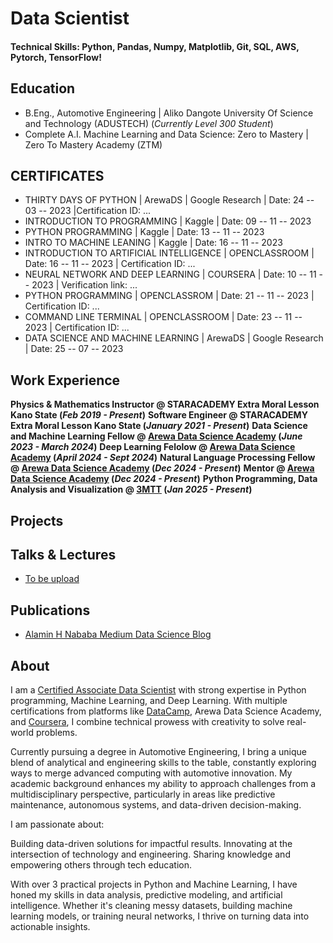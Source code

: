 # Data Scientist

#### Technical Skills: Python, Pandas, Numpy, Matplotlib, Git, SQL, AWS, Pytorch, TensorFlow!

## Education
<!-- - Ph.D., Physics | The University of Texas at Dallas (_May 2022_)	-->							       		
<!--- - M.S., Physics	| The University of Texas at Dallas (_December 2019_)	--> 			        		
- B.Eng., Automotive Engineering | Aliko Dangote University Of Science and Technology (ADUSTECH) (_Currently Level 300 Student_)
- Complete A.I. Machine Learning and Data Science: Zero to Mastery | Zero To Mastery Academy (ZTM)

## CERTIFICATES
- THIRTY DAYS OF PYTHON | ArewaDS | Google Research | Date: 24 -- 03 -- 2023 |Certification ID: ...<!--ADS-23-PY-004-->
- INTRODUCTION TO PROGRAMMING | Kaggle | Date: 09 -- 11 -- 2023
- PYTHON PROGRAMMING | Kaggle | Date: 13 -- 11 -- 2023
- INTRO TO MACHINE LEANING | Kaggle | Date: 16 -- 11 -- 2023
- INTRODUCTION TO ARTIFICIAL INTELLIGENCE | OPENCLASSROOM | Date: 16 -- 11 -- 2023 | Certification ID: ...<!--1008700983-->
- NEURAL NETWORK AND DEEP LEARNING | COURSERA | Date: 10 -- 11 -- 2023 | Verification link: ...<!--https://coursera.org/share/bb39ced00a247ed3efba0260548118f9-->
- PYTHON PROGRAMMING | OPENCLASSROM | Date: 21 -- 11 -- 2023 | Certification ID:  ...<!--9797923898-->
- COMMAND LINE TERMINAL | OPENCLASSROOM | Date: 23 -- 11 -- 2023 | Certification ID: ...<!--8385917611-->
- DATA SCIENCE AND MACHINE LEARNING | ArewaDS | Google Research | Date: 25 -- 07 -- 2023
        

## Work Experience
**Physics & Mathematics Instructor @ STARACADEMY Extra Moral Lesson Kano State  (_Feb 2019 - Present_)**
**Software Engineer @ STARACADEMY Extra Moral Lesson Kano State  (_January 2021 - Present_)**
**Data Science and Machine Learning Fellow @ [Arewa Data Science Academy](https://arewadatascience.github.io/)  (_June 2023 - March 2024_)**
**Deep Learning Felolow  @ [Arewa Data Science Academy](https://arewadatascience.github.io/)  (_April 2024 - Sept 2024_)**
**Natural Language Processing Fellow @ [Arewa Data Science Academy](https://arewadatascience.github.io/)  (_Dec 2024 - Present_)**
**Mentor @ [Arewa Data Science Academy](https://arewadatascience.github.io/)  (_Dec 2024 - Present_)**
**Python Programming, Data Analysis and Visualization @ [3MTT](https://3mtt.nitda.gov.ng/) (_Jan 2025 - Present_)**

<!--**Data Scientist @ Toyota Financial Services (_June 2022 - Present_)**
- Uncovered and corrected missing step in production data pipeline which impacted over 70% of active accounts
- Redeveloped loan originations model which resulted in 50% improvement in model performance and saving 1 million dollars in potential losses

**Data Science Consultant @ Shawhin Talebi Ventures LLC (_December 2020 - Present_)**
- Conducted data collection, processing, and analysis for novel study evaluating the impact of over 300 biometrics variables on human performance in hyper-realistic, live-fire training scenarios
- Applied unsupervised deep learning approaches to longitudinal ICU data to discover novel sepsis sub-phenotypes-->

## Projects
<!--### Data-Driven EEG Band Discovery with Decision Trees
[Publication](https://www.mdpi.com/1424-8220/22/8/3048)

Developed objective strategy for discovering optimal EEG bands based on signal power spectra using **Python**. This data-driven approach led to better characterization of the underlying power spectrum by identifying bands that outperformed the more commonly used band boundaries by a factor of two. The proposed method provides a fully automated and flexible approach to capturing key signal components and possibly discovering new indices of brain activity.

![EEG Band Discovery](/assets/img/eeg_band_discovery.jpeg)

### Decoding Physical and Cognitive Impacts of Particulate Matter Concentrations at Ultra-Fine Scales
[Publication](https://www.mdpi.com/1424-8220/22/11/4240)

Used **Matlab** to train over 100 machine learning models which estimated particulate matter concentrations based on a suite of over 300 biometric variables. We found biometric variables can be used to accurately estimate particulate matter concentrations at ultra-fine spatial scales with high fidelity (r2 = 0.91) and that smaller particles are better estimated than larger ones. Inferring environmental conditions solely from biometric measurements allows us to disentangle key interactions between the environment and the body.

![Bike Study](/assets/img/bike_study.jpeg)-->

## Talks & Lectures
<!-- - Causality: The new science of an old question - GSP Seminar, Fall 2021
- Guest Lecture: Dimensionality Reduction - Big Data and Machine Learning for Scientific Discovery (PHYS 5336), Spring 2021
- Guest Lecture: Fourier and Wavelet Transforms - Scientific Computing (PHYS 5315), Fall 2020
- A Brief Introduction to Optimization - GSP Seminar, Fall 2019
- Weeks of Welcome Poster Competition - UTD, Fall 2019
- A Brief Introduction to Networks - GSP Seminar, Spring 2019-->

- [To be upload](https://Alamein.github.com)

## Publications
<!--1. Talebi S., Lary D.J., Wijeratne L. OH., and Lary, T. Modeling Autonomic Pupillary Responses from External Stimuli Using Machine Learning (2019). DOI: 10.26717/BJSTR.2019.20.003446
2. Wijeratne, L.O.; Kiv, D.R.; Aker, A.R.; Talebi, S.; Lary, D.J. Using Machine Learning for the Calibration of Airborne Particulate Sensors. Sensors 2020, 20, 99.
3. Lary, D.J.; Schaefer, D.; Waczak, J.; Aker, A.; Barbosa, A.; Wijeratne, L.O.H.; Talebi, S.; Fernando, B.; Sadler, J.; Lary, T.; Lary, M.D. Autonomous Learning of New Environments with a Robotic Team Employing Hyper-Spectral Remote Sensing, Comprehensive In-Situ Sensing and Machine Learning. Sensors 2021, 21, 2240. https://doi.org/10.3390/s21062240
4. Zhang, Y.; Wijeratne, L.O.H.; Talebi, S.; Lary, D.J. Machine Learning for Light Sensor Calibration. Sensors 2021, 21, 6259. https://doi.org/10.3390/s21186259
5. Talebi, S.; Waczak, J.; Fernando, B.; Sridhar, A.; Lary, D.J. Data-Driven EEG Band Discovery with Decision Trees. Preprints 2022, 2022030145 (doi: 10.20944/preprints202203.0145.v1).
6. Fernando, B.A.; Sridhar, A.; Talebi, S.; Waczak, J.; Lary, D.J. Unsupervised Blink Detection Using Eye Aspect Ratio Values. Preprints 2022, 2022030200 (doi: 10.20944/preprints202203.0200.v1).
7. Talebi, S. et al. Decoding Physical and Cognitive Impacts of PM Concentrations at Ultra-fine Scales, 29 March 2022, PREPRINT (Version 1) available at Research Square [https://doi.org/10.21203/rs.3.rs-1499191/v1]
8. Lary, D.J. et al. (2022). Machine Learning, Big Data, and Spatial Tools: A Combination to Reveal Complex Facts That Impact Environmental Health. In: Faruque, F.S. (eds) Geospatial Technology for Human Well-Being and Health. Springer, Cham. https://doi.org/10.1007/978-3-030-71377-5_12
9. Wijerante, L.O.H. et al. (2022). Advancement in Airborne Particulate Estimation Using Machine Learning. In: Faruque, F.S. (eds) Geospatial Technology for Human Well-Being and Health. Springer, Cham. https://doi.org/10.1007/978-3-030-71377-5_13-->

- [Alamin H Nababa Medium Data Science Blog](https://medium.com/@alaminhnab4)

## About
I am a [Certified Associate Data Scientist](https://www.datacamp.com/certificate/DSA0013045162178) with strong expertise in Python programming, Machine Learning, and Deep Learning. With multiple certifications from platforms like [DataCamp]((https://www.datacamp.com/certificate/DSA0013045162178)), Arewa Data Science Academy, and [Coursera](https://coursera.org/share/f19f408c459a83601afd94498af84217), I combine technical prowess with creativity to solve real-world problems.

Currently pursuing a degree in Automotive Engineering, I bring a unique blend of analytical and engineering skills to the table, constantly exploring ways to merge advanced computing with automotive innovation. My academic background enhances my ability to approach challenges from a multidisciplinary perspective, particularly in areas like predictive maintenance, autonomous systems, and data-driven decision-making.

I am passionate about:

Building data-driven solutions for impactful results.
Innovating at the intersection of technology and engineering.
Sharing knowledge and empowering others through tech education.

With over 3 practical projects in Python and Machine Learning, I have honed my skills in data analysis, predictive modeling, and artificial intelligence. Whether it's cleaning messy datasets, building machine learning models, or training neural networks, I thrive on turning data into actionable insights.
